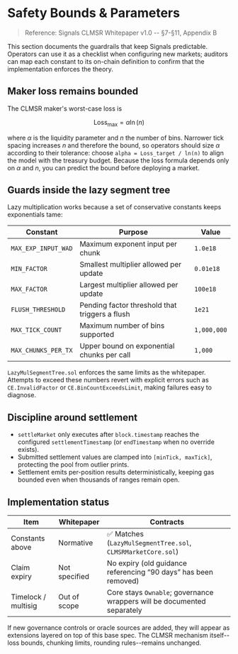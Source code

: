 # Safety Bounds & Parameters

> Reference: Signals CLMSR Whitepaper v1.0 -- §7-§11, Appendix B

This section documents the guardrails that keep Signals predictable. Operators can use it as a checklist when configuring new markets; auditors can map each constant to its on-chain definition to confirm that the implementation enforces the theory.

## Maker loss remains bounded

The CLMSR maker's worst-case loss is

$$
\text{Loss}_{\max} = \alpha \ln(n)
$$

where $\alpha$ is the liquidity parameter and $n$ the number of bins. Narrower tick spacing increases $n$ and therefore the bound, so operators should size $\alpha$ according to their tolerance: choose `alpha = Loss_target / ln(n)` to align the model with the treasury budget. Because the loss formula depends only on $\alpha$ and $n$, you can predict the bound before deploying a market.

## Guards inside the lazy segment tree

Lazy multiplication works because a set of conservative constants keeps exponentials tame:

| Constant | Purpose | Value |
| --- | --- | --- |
| `MAX_EXP_INPUT_WAD` | Maximum exponent input per chunk | `1.0e18` |
| `MIN_FACTOR` | Smallest multiplier allowed per update | `0.01e18` |
| `MAX_FACTOR` | Largest multiplier allowed per update | `100e18` |
| `FLUSH_THRESHOLD` | Pending factor threshold that triggers a flush | `1e21` |
| `MAX_TICK_COUNT` | Maximum number of bins supported | `1,000,000` |
| `MAX_CHUNKS_PER_TX` | Upper bound on exponential chunks per call | `1,000` |

`LazyMulSegmentTree.sol` enforces the same limits as the whitepaper. Attempts to exceed these numbers revert with explicit errors such as `CE.InvalidFactor` or `CE.BinCountExceedsLimit`, making failures easy to diagnose.

## Discipline around settlement

- `settleMarket` only executes after `block.timestamp` reaches the configured `settlementTimestamp` (or `endTimestamp` when no override exists).
- Submitted settlement values are clamped into `[minTick, maxTick]`, protecting the pool from outlier prints.
- Settlement emits per-position results deterministically, keeping gas bounded even when thousands of ranges remain open.

## Implementation status

| Item | Whitepaper | Contracts |
| --- | --- | --- |
| Constants above | Normative | ✅ Matches (`LazyMulSegmentTree.sol`, `CLMSRMarketCore.sol`) |
| Claim expiry | Not specified | No expiry (old guidance referencing “90 days” has been removed) |
| Timelock / multisig | Out of scope | Core stays `Ownable`; governance wrappers will be documented separately |

If new governance controls or oracle sources are added, they will appear as extensions layered on top of this base spec. The CLMSR mechanism itself--loss bounds, chunking limits, rounding rules--remains unchanged.

